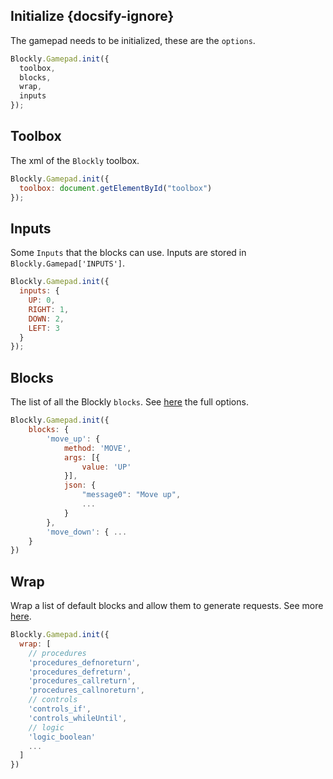 ## Initialize {docsify-ignore}

The gamepad needs to be initialized, these are the `options`.

```javascript
Blockly.Gamepad.init({
  toolbox,
  blocks,
  wrap,
  inputs
});
```

## Toolbox

The xml of the `Blockly` toolbox.

```javascript
Blockly.Gamepad.init({
  toolbox: document.getElementById("toolbox")
});
```

## Inputs

Some `Inputs` that the blocks can use. Inputs are stored in `Blockly.Gamepad['INPUTS']`.

```javascript
Blockly.Gamepad.init({
  inputs: {
    UP: 0,
    RIGHT: 1,
    DOWN: 2,
    LEFT: 3
  }
});
```

## Blocks

The list of all the Blockly `blocks`. See [here](blocks) the full options.

```javascript
Blockly.Gamepad.init({
    blocks: {
        'move_up': {
            method: 'MOVE',
            args: [{
                value: 'UP'
            }],
            json: {
                "message0": "Move up",
                ...
            }
        },
        'move_down': { ...
    }
})
```

## Wrap

Wrap a list of default blocks and allow them to generate requests. See more [here](https://paol-imi.github.io/gamepad.js/#/requests?id=Wrap-default-blocks).

```javascript
Blockly.Gamepad.init({
  wrap: [
    // procedures
    'procedures_defnoreturn',
    'procedures_defreturn',
    'procedures_callreturn',
    'procedures_callnoreturn',
    // controls
    'controls_if',
    'controls_whileUntil',
    // logic
    'logic_boolean'
    ...
  ]
})
```

